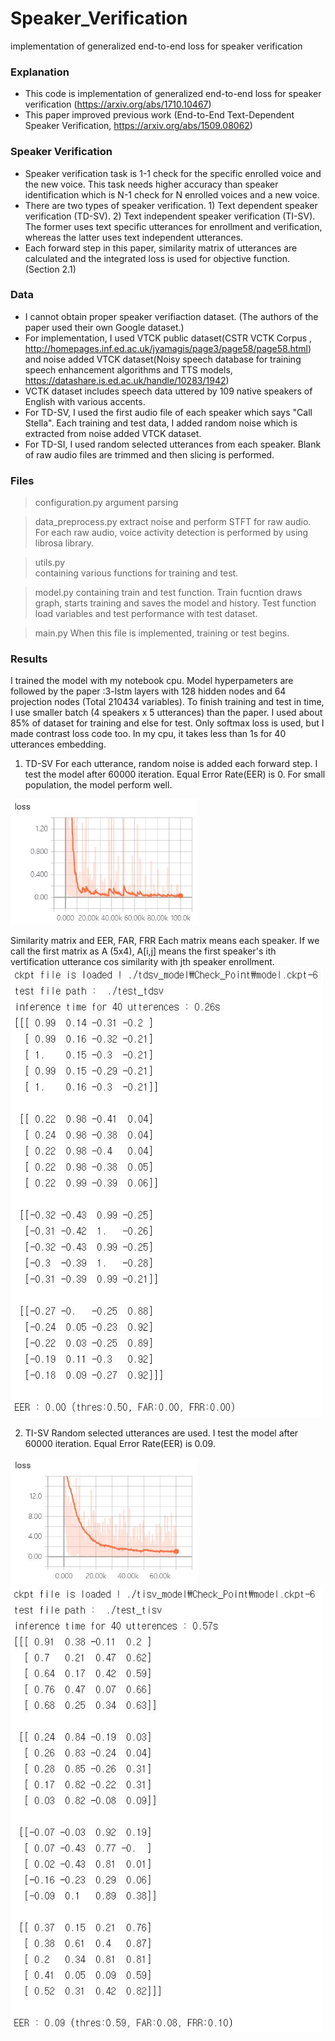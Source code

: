 # Speaker_Verification
implementation of generalized end-to-end loss for speaker verification

### Explanation
- This code is implementation of generalized end-to-end loss for speaker verification (https://arxiv.org/abs/1710.10467)
- This paper improved previous work (End-to-End Text-Dependent Speaker Verification, https://arxiv.org/abs/1509.08062)

### Speaker Verification
- Speaker verification task is 1-1 check for the specific enrolled voice and the new voice. This task needs higher accuracy than speaker identification which is N-1 check for N enrolled voices and a new voice. 
- There are two types of speaker verification. 1) Text dependent speaker verification (TD-SV). 2) Text independent speaker verification (TI-SV). The former uses text specific utterances for enrollment and verification, whereas the latter uses text independent utterances.
- Each forward step in this paper, similarity matrix of utterances are calculated and the integrated loss is used for objective function.
(Section 2.1)

### Data
- I cannot obtain proper speaker verifiaction dataset. (The authors of the paper used their own Google dataset.)
- For implementation, I used VTCK public dataset(CSTR VCTK Corpus 
, http://homepages.inf.ed.ac.uk/jyamagis/page3/page58/page58.html) and noise added VTCK dataset(Noisy speech database for training speech enhancement algorithms and TTS models, https://datashare.is.ed.ac.uk/handle/10283/1942)
- VCTK dataset includes speech data uttered by 109 native speakers of English with various accents. 
- For TD-SV, I used the first audio file of each speaker which says "Call Stella". Each training and test data, I added random noise which is extracted from noise added VTCK dataset. 
- For TD-SI, I used random selected utterances from each speaker. Blank of raw audio files are trimmed and then slicing is performed.  

### Files
> configuration.py
argument parsing  

> data_preprocess.py
extract noise and perform STFT for raw audio. For each raw audio, voice activity detection is performed by using librosa library.

> utils.py  
containing various functions for training and test.  

> model.py
containing train and test function. Train fucntion draws graph, starts training and saves the model and history. Test function load 
variables and test performance with test dataset.  

> main.py
When this file is implemented, training or test begins.


### Results
I trained the model with my notebook cpu. Model hyperpameters are followed by the paper :3-lstm layers with 128 hidden nodes and 64 projection nodes (Total 210434 variables). To finish training and test in time, I use smaller batch (4 speakers x 5 utterances) than the paper. I used about 85% of dataset for training and else for test. Only softmax loss is used, but I made contrast loss code too. In my cpu, it takes less than 1s for 40 utterances embedding.

1) TD-SV
For each utterance, random noise is added each forward step. I test the model after 60000 iteration. Equal Error Rate(EER) is 0. For small population, the model perform well. 
<img src=Results/TDSV_loss.JPG width="300">

Similarity matrix and EER, FAR, FRR
Each matrix means each speaker. If we call the first matrix as A (5x4), A[i,j] means the first speaker's ith vertification utterance cos similarity with jth speaker enrollment.
<img src=Results/TDSV_결과.JPG width="500">


2) TI-SV
Random selected utterances are used. I test the model after 60000 iteration. Equal Error Rate(EER) is 0.09.  
<img src=Results/TISV_loss.JPG width="300">
<img src=Results/TISV_결과.JPG width="500">










